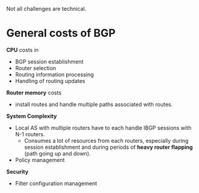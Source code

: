 Not all challenges are technical. 

# General costs of BGP

**CPU** costs in
* BGP session establishment
* Router selection
* Routing information processing
* Handling of routing updates

**Router memory** costs
* install routes and handle multiple paths associated with routes.

**System Complexity**
* Local AS with multiple routers have to each handle IBGP sessions with N-1 routers.
	* Consumes a lot of resources from each routers, especially during session establishment and during periods of **heavy router flapping** (path going up and down).
* Policy management

**Security**
* Filter configuration management